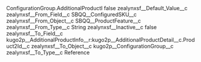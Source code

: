 <?xml version="1.0" encoding="UTF-8"?>
<CustomMetadata xmlns="http://soap.sforce.com/2006/04/metadata" xmlns:xsi="http://www.w3.org/2001/XMLSchema-instance" xmlns:xsd="http://www.w3.org/2001/XMLSchema">
    <label>ConfigurationGroup.AdditionalProductI</label>
    <protected>false</protected>
    <values>
        <field>zealynxsf__Default_Value__c</field>
        <value xsi:nil="true"/>
    </values>
    <values>
        <field>zealynxsf__From_Field__c</field>
        <value xsi:type="xsd:string">SBQQ__ConfiguredSKU__c</value>
    </values>
    <values>
        <field>zealynxsf__From_Object__c</field>
        <value xsi:type="xsd:string">SBQQ__ProductFeature__c</value>
    </values>
    <values>
        <field>zealynxsf__From_Type__c</field>
        <value xsi:type="xsd:string">String</value>
    </values>
    <values>
        <field>zealynxsf__Inactive__c</field>
        <value xsi:type="xsd:boolean">false</value>
    </values>
    <values>
        <field>zealynxsf__To_Field__c</field>
        <value xsi:type="xsd:string">kugo2p__AdditionalProductInfo__r:kugo2p__AdditionalProductDetail__c.Product2Id__c</value>
    </values>
    <values>
        <field>zealynxsf__To_Object__c</field>
        <value xsi:type="xsd:string">kugo2p__ConfigurationGroup__c</value>
    </values>
    <values>
        <field>zealynxsf__To_Type__c</field>
        <value xsi:type="xsd:string">Reference</value>
    </values>
</CustomMetadata>
